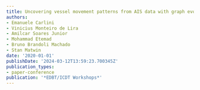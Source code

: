 ```yaml
---
title: Uncovering vessel movement patterns from AIS data with graph evolution analysis.
authors:
- Emanuele Carlini
- Vinicius Monteiro de Lira
- Amilcar Soares Junior
- Mohammad Etemad
- Bruno Brandoli Machado
- Stan Matwin
date: '2020-01-01'
publishDate: '2024-03-12T13:59:23.700345Z'
publication_types:
- paper-conference
publication: '*EDBT/ICDT Workshops*'
---
```

